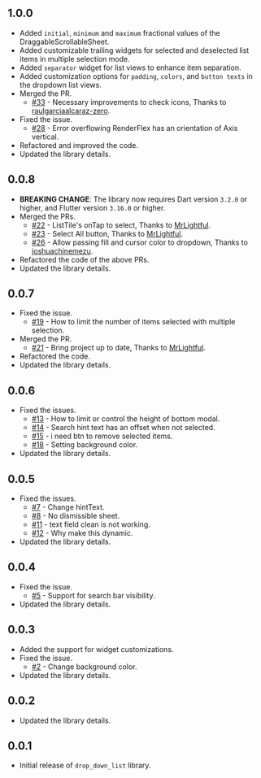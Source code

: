 ## 1.0.0

* Added `initial`, `minimum` and `maximum` fractional values of the DraggableScrollableSheet.
* Added customizable trailing widgets for selected and deselected list items in multiple selection
  mode.
* Added `separator` widget for list views to enhance item separation.
* Added customization options for `padding`, `colors`, and `button texts` in the dropdown list
  views.
* Merged the PR.
    - [#33](https://github.com/Mindinventory/drop_down_list/pull/33) - Necessary improvements to
      check icons, Thanks to [raulgarciaalcaraz-zero](https://github.com/raulgarciaalcaraz-zero).
* Fixed the issue.
    - [#28](https://github.com/Mindinventory/drop_down_list/issues/28) - Error overflowing
      RenderFlex has an orientation of Axis vertical.
* Refactored and improved the code.
* Updated the library details.

## 0.0.8

* **BREAKING CHANGE**: The library now requires Dart version `3.2.0` or higher,
  and Flutter version `3.16.0` or higher.
* Merged the PRs.
    - [#22](https://github.com/Mindinventory/drop_down_list/pull/22) - ListTile's onTap to select,
      Thanks to [MrLightful](https://github.com/MrLightful).
    - [#23](https://github.com/Mindinventory/drop_down_list/pull/23) - Select All button,
      Thanks to [MrLightful](https://github.com/MrLightful).
    - [#26](https://github.com/Mindinventory/drop_down_list/pull/26) - Allow passing fill and cursor
      color to dropdown, Thanks to [joshuachinemezu](https://github.com/joshuachinemezu).
* Refactored the code of the above PRs.
* Updated the library details.

## 0.0.7

* Fixed the issue.
    - [#19](https://github.com/Mindinventory/drop_down_list/issues/19) - How to limit the number
      of items selected with multiple selection.
* Merged the PR.
    - [#21](https://github.com/Mindinventory/drop_down_list/pull/21) - Bring project up to date,
      Thanks to [MrLightful](https://github.com/MrLightful).
* Refactored the code.
* Updated the library details.

## 0.0.6

* Fixed the issues.
    - [#13](https://github.com/Mindinventory/drop_down_list/issues/13) - How to limit or control the
      height of bottom modal.
    - [#14](https://github.com/Mindinventory/drop_down_list/issues/14) - Search hint text has an
      offset when not selected.
    - [#15](https://github.com/Mindinventory/drop_down_list/issues/15) - i need btn to remove
      selected items.
    - [#18](https://github.com/Mindinventory/drop_down_list/issues/18) - Setting background color.
* Updated the library details.

## 0.0.5

* Fixed the issues.
    - [#7](https://github.com/Mindinventory/drop_down_list/issues/7) - Change hintText.
    - [#8](https://github.com/Mindinventory/drop_down_list/issues/8) - No dismissible sheet.
    - [#11](https://github.com/Mindinventory/drop_down_list/issues/11) - text field clean is not
      working.
    - [#12](https://github.com/Mindinventory/drop_down_list/issues/12) - Why make this dynamic.
* Updated the library details.

## 0.0.4

* Fixed the issue.
    - [#5](https://github.com/Mindinventory/drop_down_list/issues/5) - Support for search bar
      visibility.
* Updated the library details.

## 0.0.3

* Added the support for widget customizations.
* Fixed the issue.
    - [#2](https://github.com/Mindinventory/drop_down_list/issues/2) - Change background color.
* Updated the library details.

## 0.0.2

* Updated the library details.

## 0.0.1

* Initial release of `drop_down_list` library.